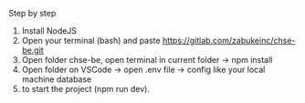 
Step by step
1. Install NodeJS
2. Open your terminal (bash) and paste https://gitlab.com/zabukeinc/chse-be.git
3. Open folder chse-be, open terminal in current folder -> npm install
4. Open folder on VSCode -> open .env file -> config like your local machine database
5. to start the project (npm run dev).
